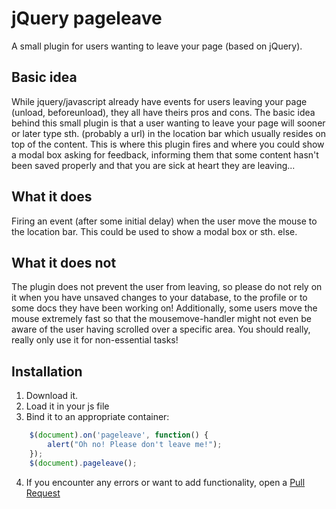 jQuery pageleave
================

A small plugin for users wanting to leave your page (based on jQuery).

Basic idea
----------
While jquery/javascript already have events for users leaving your page (unload, beforeunload), they all have theirs pros and cons.
The basic idea behind this small plugin is that a user wanting to leave your page will sooner or later type sth. (probably a url) in 
the location bar which usually resides on top of the content.
This is where this plugin fires and where you could show a modal box asking for feedback, informing them that some content hasn't been
saved properly and that you are sick at heart they are leaving...


What it does
------------
Firing an event (after some initial delay) when the user move the mouse to the location bar. This could be used to show a modal box or sth. else.

What it does not
----------------
The plugin does not prevent the user from leaving, so please do not rely on it when you have unsaved changes to your database, to the profile 
or to some docs they have been working on! Additionally, some users move the mouse extremely fast so that the mousemove-handler might not even be aware of the 
user having scrolled over a specific area. You should really, really only use it for non-essential tasks!

Installation
------------
1. Download it.
2. Load it in your js file
3. Bind it to an appropriate container:

```js
	$(document).on('pageleave', function() {
      	alert("Oh no! Please don't leave me!");
    });
    $(document).pageleave();
```
4. If you encounter any errors or want to add functionality, open a [Pull Request][1]

[1]: http://github.com/github/markup/pulls